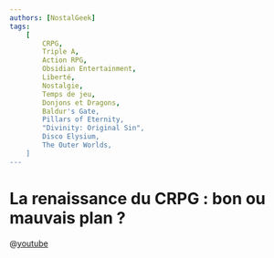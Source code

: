 ```yaml
---
authors: [NostalGeek]
tags:
    [
        CRPG,
        Triple A,
        Action RPG,
        Obsidian Entertainment,
        Liberté,
        Nostalgie,
        Temps de jeu,
        Donjons et Dragons,
        Baldur's Gate,
        Pillars of Eternity,
        "Divinity: Original Sin",
        Disco Elysium,
        The Outer Worlds,
    ]
---
```


# La renaissance du CRPG : bon ou mauvais plan ?

@[youtube](https://www.youtube.com/watch?v=79OLdAvJ2_U)
